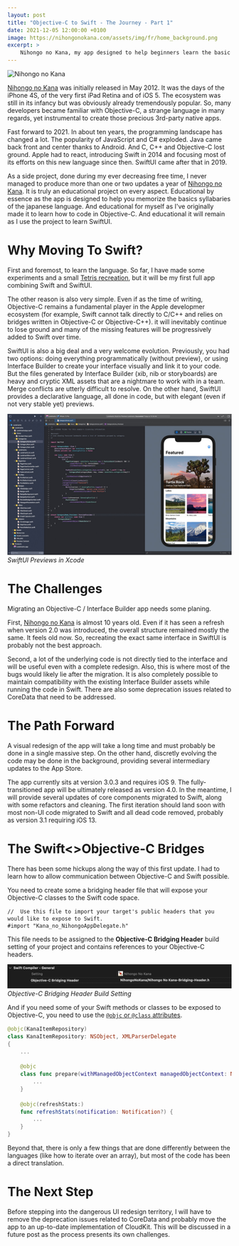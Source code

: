 ```yaml
---
layout: post
title: "Objective-C to Swift - The Journey - Part 1"
date: 2021-12-05 12:00:00 +0100
image: https://nihongonokana.com/assets/img/fr/home_background.png
excerpt: >
    Nihongo no Kana, my app designed to help beginners learn the basic japanese alphabets (hiragana and katakana), was initially released in May 2012. It was the days of the iPhone 4S, of the very first iPad Retina and of iOS 5. Fast forward to 2021. Many things have changed. Now is the time to move to Swift and SwiftUI. In this post, I discuss the challenges I faced and how I'm intending to proceed with the migration.
---
```


![Nihongo no Kana](https://nihongonokana.com/assets/img/fr/home_background.png)

[Nihongo no Kana] was initially released in May 2012. It was the days of the iPhone 4S, of the very first iPad Retina and of iOS 5. The ecosystem was still in its infancy but was obviously already tremendously popular. So, many developers became familiar with Objective-C, a strange language in many regards, yet instrumental to create those precious 3rd-party native apps.

Fast forward to 2021. In about ten years, the programming landscape has changed a lot. The popularity of JavaScript and C# exploded. Java came back front and center thanks to Android. And C, C++ and Objective-C lost ground. Apple had to react, introducing Swift in 2014 and focusing most of its efforts on this new language since then. SwiftUI came after that in 2019.

As a side project, done during my ever decreasing free time, I never managed to produce more than one or two updates a year of [Nihongo no Kana]. It is truly an educational project on every aspect. Educational by essence as the app is designed to help you memorize the basics syllabaries of the japanese language. And educational for myself as I've originally made it to learn how to code in Objective-C. And educational it will remain as I use the project to learn SwiftUI.

# Why Moving To Swift?

First and foremost, to learn the language. So far, I have made some experiments and a small [Tetris recreation](https://github.com/chsxf/SKTetris), but it will be my first full app combining Swift and SwiftUI.

The other reason is also very simple. Even if as the time of writing, Objective-C remains a fundamental player in the Apple developmer ecosystem (for example, Swift cannot talk directly to C/C++ and relies on bridges written in Objective-C or Objective-C++). it will inevitably continue to lose ground and many of the missing features will be progressively added to Swift over time.

SwiftUI is also a big deal and a very welcome evolution. Previously, you had two options: doing everything programmatically (without preview), or using Interface Builder to create your interface visually and link it to your code. But the files generated by Interface Builder (xib, nib or storyboards) are heavy and cryptic XML assets that are a nightmare to work with in a team. Merge conflicts are utterly difficult to resolve. On the other hand, SwiftUI provides a declarative language, all done in code, but with elegant (even if not very stable yet) previews.

![SwiftUI Previews in Xcode](/assets/posts/1/swift_ui_previews.jpg)
*SwiftUI Previews in Xcode*

# The Challenges

Migrating an Objective-C / Interface Builder app needs some planing.

First, [Nihongo no Kana] is almost 10 years old. Even if it has seen a refresh when version 2.0 was introduced, the overall structure remained mostly the same. It feels old now. So, recreating the exact same interface in SwiftUI is probably not the best approach.

Second, a lot of the underlying code is not directly tied to the interface and will be useful even with a complete redesign. Also, this is where most of the bugs would likely lie after the migration. It is also completely possible to maintain compatibility with the existing Interface Builder assets while running the code in Swift. There are also some deprecation issues related to CoreData that need to be addressed.

# The Path Forward

A visual redesign of the app will take a long time and must probably be done in a single massive step. On the other hand, discretly evolving the code may be done in the background, providing several intermediary updates to the App Store.

The app currently sits at version 3.0.3 and requires iOS 9. The fully-transitioned app will be ultimately released as version 4.0. In the meantime, I will provide several updates of core components migrated to Swift, along with some refactors and cleaning. The first iteration should land soon with most non-UI code migrated to Swift and all dead code removed, probably as version 3.1 requiring iOS 13.

# The Swift<>Objective-C Bridges

There has been some hickups along the way of this first update. I had to learn how to allow communication between Objective-C and Swift possible.

You need to create some a bridging header file that will expose your Objective-C classes to the Swift code space.

```objc
//  Use this file to import your target's public headers that you would like to expose to Swift.
#import "Kana_no_NihongoAppDelegate.h"
```

This file needs to be assigned to the **Objective-C Bridging Header** build setting of your project and contains references to your Objective-C headers.

![Objective-C Bridging Header Build Setting](/assets/posts/1/objc-bridging-header.jpg)
*Objective-C Bridging Header Build Setting*

And if you need some of your Swift methods or classes to be exposed to Objective-C, you need to use the [`@objc` or `@class` attributes](https://docs.swift.org/swift-book/ReferenceManual/Attributes.html).

```swift
@objc(KanaItemRepository)
class KanaItemRepository: NSObject, XMLParserDelegate
{
    ...

    @objc
    class func prepare(withManagedObjectContext managedObjectContext: NSManagedObjectContext) {
        ...
    }

    @objc(refreshStats:)
    func refreshStats(notification: Notification?) {
        ...
    }
}
```

Beyond that, there is only a few things that are done differently between the languages (like how to iterate over an array), but most of the code has been a direct translation.

# The Next Step

Before stepping into the dangerous UI redesign territory, I will have to remove the deprecation issues related to CoreData and probably move the app to an up-to-date implementation of CloudKit. This will be discussed in a future post as the process presents its own challenges.

[Nihongo no Kana]: https://nihongonokana.com